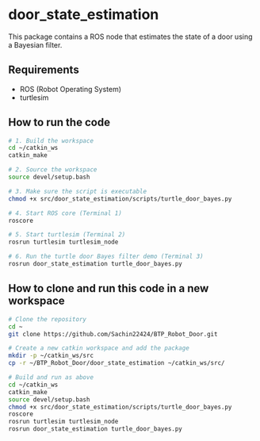 # door_state_estimation

This package contains a ROS node that estimates the state of a door using a Bayesian filter.

## Requirements

- ROS (Robot Operating System)
- turtlesim

## How to run the code

```bash
# 1. Build the workspace
cd ~/catkin_ws
catkin_make

# 2. Source the workspace
source devel/setup.bash

# 3. Make sure the script is executable
chmod +x src/door_state_estimation/scripts/turtle_door_bayes.py

# 4. Start ROS core (Terminal 1)
roscore

# 5. Start turtlesim (Terminal 2)
rosrun turtlesim turtlesim_node

# 6. Run the turtle door Bayes filter demo (Terminal 3)
rosrun door_state_estimation turtle_door_bayes.py
```

## How to clone and run this code in a new workspace

```bash
# Clone the repository
cd ~
git clone https://github.com/Sachin22424/BTP_Robot_Door.git

# Create a new catkin workspace and add the package
mkdir -p ~/catkin_ws/src
cp -r ~/BTP_Robot_Door/door_state_estimation ~/catkin_ws/src/

# Build and run as above
cd ~/catkin_ws
catkin_make
source devel/setup.bash
chmod +x src/door_state_estimation/scripts/turtle_door_bayes.py
roscore
rosrun turtlesim turtlesim_node
rosrun door_state_estimation turtle_door_bayes.py
```